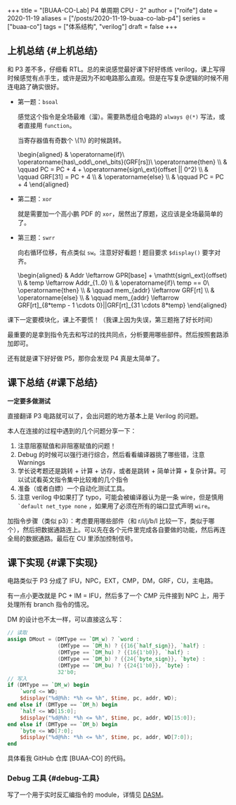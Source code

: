 +++
title = "[BUAA-CO-Lab] P4 单周期 CPU - 2"
author = ["roife"]
date = 2020-11-19
aliases = ["/posts/2020-11-19-buaa-co-lab-p4"]
series = ["buaa-co"]
tags = ["体系结构", "verilog"]
draft = false
+++

## 上机总结 {#上机总结}

和 P3 差不多，仔细看 RTL。总的来说感觉最好课下好好练练 verilog，课上写得时候感觉有点手生，或许是因为不如电路那么直观。但是在写复杂逻辑的时候不用连电路了确实很好。

-   第一题：`bsoal`

    感觉这个指令是全场最难（溜）。需要熟悉组合电路的 `always @(*)` 写法，或者直接用 `function`。

    当寄存器值有奇数个 \\(1\\) 的时候跳转。

    \begin{aligned}
        & \operatorname{if}\ \operatorname{has\\\_odd\\\_one\\\_bits}(GRF[rs])\ \operatorname{then} \\\\
        & \qquad PC = PC + 4 + \operatorname{sign\\\_ext}(offset || 0^2) \\\\
        & \qquad GRF[31] = PC + 4 \\\\
        & \operatorname{else} \\\\
        & \qquad PC = PC + 4
    \end{aligned}

-   第二题：`xor`

    就是需要加一个高小鹏 PDF 的 `xor`，居然出了原题，这应该是全场最简单的了。

-   第三题：`swrr`

    向右循环位移，有点类似 `sw`。注意好好看题！题目要求 `$display()` 要字对齐。

    \begin{aligned}
        & Addr \leftarrow GPR[base] + \mathtt{sign\\\_ext}(offset) \\\\
        & temp \leftarrow Addr\_{1..0} \\\\
        & \operatorname{if}\ temp == 0\ \operatorname{then} \\\\
        & \qquad mem\_{addr} \leftarrow GRF[rt] \\\\
        & \operatorname{else} \\\\
        & \qquad mem\_{addr} \leftarrow GRF[rt]\_{8\*temp - 1 \cdots 0}||GRF[rt]\_{31 \cdots 8\*temp}
    \end{aligned}

课下一定要模块化，课上不要慌！（我课上因为失误，第三题拖了好长时间）

最重要的是拿到指令先去和写过的找共同点，分析要用哪些部件。然后按照套路添加即可。

还有就是课下好好做 P5，那你会发现 P4 真是太简单了。


## 课下总结 {#课下总结}

**一定要多做测试**

直接翻译 P3 电路就可以了，会出问题的地方基本上是 Verilog 的问题。

本人在连接的过程中遇到的几个问题分享一下：

1.  注意阻塞赋值和非阻塞赋值的问题！
2.  Debug 的时候可以强行进行综合，然后看看编译器挑了哪些错，注意 Warnings
3.  学长说考题还是跳转 + 计算 + 访存，或者是跳转 + 简单计算 + 复杂计算。可以试试看英文指令集中比较难的几个指令
4.  准备（或者白嫖）一个自动化测试工具。
5.  注意 verilog 中如果打了 typo，可能会被编译器认为是一条 wire，但是慎用 `` `default net_type none `` ，如果用了必须在所有的端口显式声明 `wire`。

加指令步骤（类似 p3）：考虑要用哪些部件（和 r/i/j/b/l 比较一下，类似于哪个），然后把数据通路连上。可以先在各个元件里完成各自要做的功能，然后再连全局的数据通路。最后在 CU 里添加控制信号。


## 课下实现 {#课下实现}

电路类似于 P3 分成了 IFU，NPC，EXT，CMP，DM，GRF，CU，主电路。

有一点小更改就是 PC + IM = IFU，然后多了一个 CMP 元件接到 NPC 上，用于处理所有 branch 指令的情况。

DM 的设计也不太一样，可以直接这么写：

```verilog
// 读取
assign DMout = (DMType == `DM_w) ? `word :
                (DMType == `DM_h) ? {{16{`half_sign}}, `half} :
                (DMType == `DM_hu) ? {{16{1'b0}}, `half} :
                (DMType == `DM_b) ? {{24{`byte_sign}}, `byte} :
                (DMType == `DM_bu) ? {{24{1'b0}}, `byte} :
                32'b0;
// 写入
if (DMType == `DM_w) begin
    `word <= WD;
    $display("%d@%h: *%h <= %h", $time, pc, addr, WD);
end else if (DMType == `DM_h) begin
    `half <= WD[15:0];
    $display("%d@%h: *%h <= %h", $time, pc, addr, WD[15:0]);
end else if (DMType == `DM_b) begin
    `byte <= WD[7:0];
    $display("%d@%h: *%h <= %h", $time, pc, addr, WD[7:0]);
end
```

具体看我 GitHub 仓库 [BUAA-CO] 的代码。


### Debug 工具 {#debug-工具}

写了一个用于实时反汇编指令的 module，详情见 [DASM](https://github.com/roife/dasm)。

